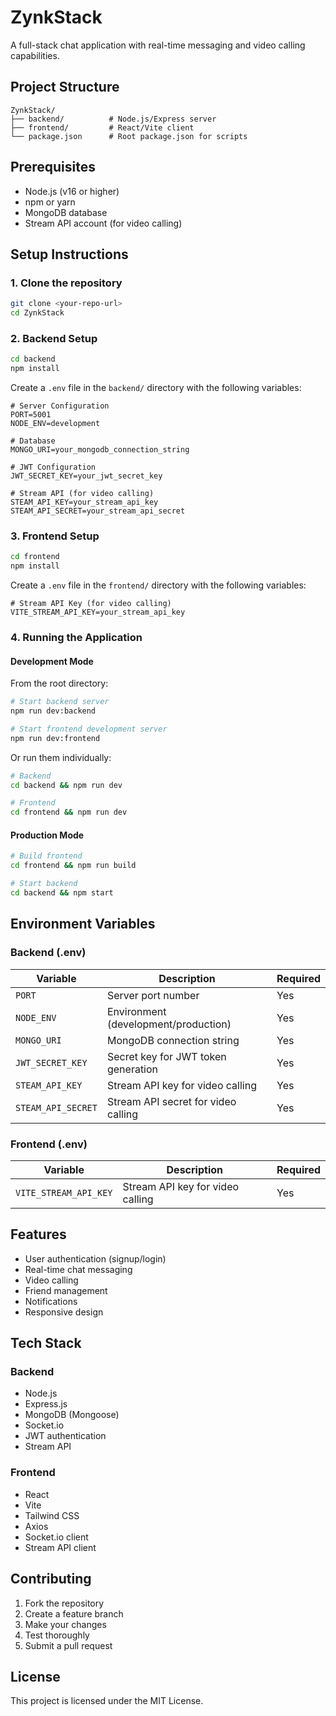 # ZynkStack

A full-stack chat application with real-time messaging and video calling capabilities.

## Project Structure

```
ZynkStack/
├── backend/          # Node.js/Express server
├── frontend/         # React/Vite client
└── package.json      # Root package.json for scripts
```

## Prerequisites

- Node.js (v16 or higher)
- npm or yarn
- MongoDB database
- Stream API account (for video calling)

## Setup Instructions

### 1. Clone the repository

```bash
git clone <your-repo-url>
cd ZynkStack
```

### 2. Backend Setup

```bash
cd backend
npm install
```

Create a `.env` file in the `backend/` directory with the following variables:

```env
# Server Configuration
PORT=5001
NODE_ENV=development

# Database
MONGO_URI=your_mongodb_connection_string

# JWT Configuration
JWT_SECRET_KEY=your_jwt_secret_key

# Stream API (for video calling)
STEAM_API_KEY=your_stream_api_key
STEAM_API_SECRET=your_stream_api_secret
```

### 3. Frontend Setup

```bash
cd frontend
npm install
```

Create a `.env` file in the `frontend/` directory with the following variables:

```env
# Stream API Key (for video calling)
VITE_STREAM_API_KEY=your_stream_api_key
```

### 4. Running the Application

#### Development Mode

From the root directory:

```bash
# Start backend server
npm run dev:backend

# Start frontend development server
npm run dev:frontend
```

Or run them individually:

```bash
# Backend
cd backend && npm run dev

# Frontend
cd frontend && npm run dev
```

#### Production Mode

```bash
# Build frontend
cd frontend && npm run build

# Start backend
cd backend && npm start
```

## Environment Variables

### Backend (.env)

| Variable | Description | Required |
|----------|-------------|----------|
| `PORT` | Server port number | Yes |
| `NODE_ENV` | Environment (development/production) | Yes |
| `MONGO_URI` | MongoDB connection string | Yes |
| `JWT_SECRET_KEY` | Secret key for JWT token generation | Yes |
| `STEAM_API_KEY` | Stream API key for video calling | Yes |
| `STEAM_API_SECRET` | Stream API secret for video calling | Yes |

### Frontend (.env)

| Variable | Description | Required |
|----------|-------------|----------|
| `VITE_STREAM_API_KEY` | Stream API key for video calling | Yes |

## Features

- User authentication (signup/login)
- Real-time chat messaging
- Video calling
- Friend management
- Notifications
- Responsive design

## Tech Stack

### Backend
- Node.js
- Express.js
- MongoDB (Mongoose)
- Socket.io
- JWT authentication
- Stream API

### Frontend
- React
- Vite
- Tailwind CSS
- Axios
- Socket.io client
- Stream API client

## Contributing

1. Fork the repository
2. Create a feature branch
3. Make your changes
4. Test thoroughly
5. Submit a pull request

## License

This project is licensed under the MIT License. 